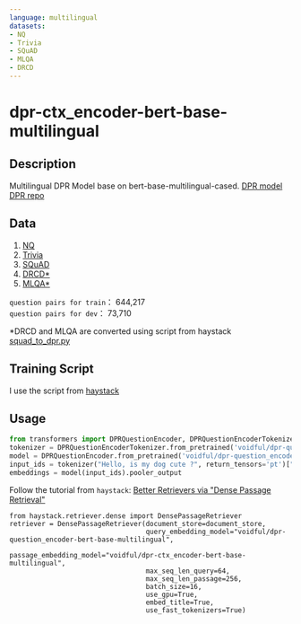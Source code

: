 ```yaml
---
language: multilingual
datasets:
- NQ
- Trivia
- SQuAD
- MLQA
- DRCD
---
```


# dpr-ctx_encoder-bert-base-multilingual

## Description

Multilingual DPR Model base on bert-base-multilingual-cased. 
[DPR model](https://arxiv.org/abs/2004.04906)
[DPR repo](https://github.com/facebookresearch/DPR)

## Data
1. [NQ](https://github.com/facebookresearch/DPR/blob/master/data/download_data.py)
2. [Trivia](https://github.com/facebookresearch/DPR/blob/master/data/download_data.py)
3. [SQuAD](https://github.com/facebookresearch/DPR/blob/master/data/download_data.py)
4. [DRCD*](https://github.com/DRCKnowledgeTeam/DRCD)
5. [MLQA*](https://github.com/facebookresearch/MLQA)

`question pairs for train`： 644,217  
`question pairs for dev`： 73,710

*DRCD and MLQA are converted using script from haystack [squad_to_dpr.py](https://github.com/deepset-ai/haystack/blob/master/haystack/retriever/squad_to_dpr.py)

## Training Script
I use the script from [haystack](https://colab.research.google.com/github/deepset-ai/haystack/blob/master/tutorials/Tutorial9_DPR_training.ipynb)

## Usage

```python
from transformers import DPRQuestionEncoder, DPRQuestionEncoderTokenizer
tokenizer = DPRQuestionEncoderTokenizer.from_pretrained('voidful/dpr-question_encoder-bert-base-multilingual')
model = DPRQuestionEncoder.from_pretrained('voidful/dpr-question_encoder-bert-base-multilingual')
input_ids = tokenizer("Hello, is my dog cute ?", return_tensors='pt')["input_ids"]
embeddings = model(input_ids).pooler_output
```

Follow the tutorial from `haystack`:
[Better Retrievers via "Dense Passage Retrieval"](https://colab.research.google.com/github/deepset-ai/haystack/blob/master/tutorials/Tutorial6_Better_Retrieval_via_DPR.ipynb)
```
from haystack.retriever.dense import DensePassageRetriever
retriever = DensePassageRetriever(document_store=document_store,
                                  query_embedding_model="voidful/dpr-question_encoder-bert-base-multilingual",
                                  passage_embedding_model="voidful/dpr-ctx_encoder-bert-base-multilingual",
                                  max_seq_len_query=64,
                                  max_seq_len_passage=256,
                                  batch_size=16,
                                  use_gpu=True,
                                  embed_title=True,
                                  use_fast_tokenizers=True)
```
